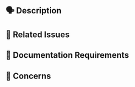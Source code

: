 ## 🗣 Description

<!-- include a description about your pull request and changes, and why these changes need to be made -->

## 🔨 Related Issues

<!-- list any linked issues this pull request will close, or exclude if none -->

## 📄 Documentation Requirements

<!-- list any documentation related iusses, quickstarts/samples or video content related to this PR -->

## 🤔 Concerns

<!-- list any particular concerns you have about this pull request that you want reviewers to directly address, or exclude if none -->
